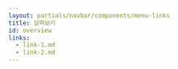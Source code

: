 ```yaml
---
layout: partials/navbar/components/menu-links
title: 살펴보기
id: overview
links:
  - link-1.md
  - link-2.md
---
```

